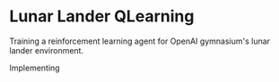 # Lunar Lander QLearning
Training a reinforcement learning agent for OpenAI gymnasium's lunar lander environment.

Implementing 